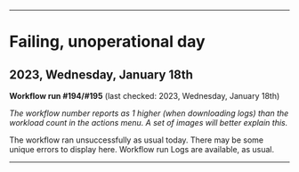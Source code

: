 
***

# Failing, unoperational day

## 2023, Wednesday, January 18th

**Workflow run #194/#195** (last checked: 2023, Wednesday, January 18th)

_The workflow number reports as 1 higher (when downloading logs) than the workload count in the actions menu. A set of images will better explain this._

The workflow ran unsuccessfully as usual today. There may be some unique errors to display here. Workflow run Logs are available, as usual.

***
